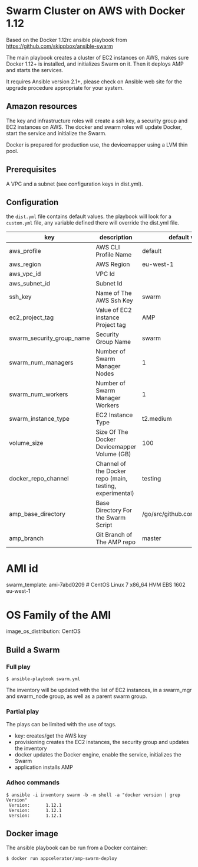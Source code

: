 # Swarm Cluster on AWS with Docker 1.12

Based on the Docker 1.12rc ansible playbook from https://github.com/skippbox/ansible-swarm

The main playbook creates a cluster of EC2 instances on AWS, makes sure Docker 1.12+ is installed, and initializes Swarm on it.
Then it deploys AMP and starts the services.

It requires Ansible version 2.1+, please check on Ansible web site for the upgrade procedure appropriate for your system.

## Amazon resources

The key and infrastructure roles will create a ssh key, a security group and EC2 instances on AWS.
The docker and swarm roles will update Docker, start the service and initialize the Swarm.

Docker is prepared for production use, the devicemapper using a LVM thin pool.

## Prerequisites

A VPC and a subnet (see configuration keys in dist.yml).

## Configuration

the ```dist.yml``` file contains default values.
the playbook will look for a ```custom.yml``` file, any variable defined there will override the dist.yml file.

key | description | default value
--- | ----------- | -------------
aws_profile | AWS CLI Profile Name | default
aws_region | AWS Region | eu-west-1
aws_vpc_id | VPC Id |
aws_subnet_id | Subnet Id |
ssh_key | Name of The AWS Ssh Key  | swarm
ec2_project_tag | Value of EC2 instance Project tag | AMP
swarm_security_group_name | Security Group Name | swarm
swarm_num_managers | Number of Swarm Manager Nodes | 1
swarm_num_workers | Number of Swarm Manager Workers | 1
swarm_instance_type | EC2 Instance Type | t2.medium
volume_size | Size Of The Docker Devicemapper Volume (GB) | 100
docker_repo_channel | Channel of the Docker repo (main, testing, experimental) | testing
amp_base_directory | Base Directory For the Swarm Script | /go/src/github.com/appcelerator
amp_branch | Git Branch of The AMP repo | master

# AMI id
swarm_template: ami-7abd0209 # CentOS Linux 7 x86_64 HVM EBS 1602 eu-west-1
# OS Family of the AMI
image_os_distribution: CentOS


## Build a Swarm

### Full play

```
$ ansible-playbook swarm.yml
```

The inventory will be updated with the list of EC2 instances, in a swarm_mgr and swarm_node group, as well as a parent swarm group.

### Partial play

The plays can be limited with the use of tags.

 - key:           creates/get the AWS key
 - provisioning   creates the EC2 instances, the security group and updates the inventory
 - docker         updates the Docker engine, enable the service, initializes the Swarm
 - application    installs AMP

### Adhoc commands
```
$ ansible -i inventory swarm -b -m shell -a "docker version | grep Version"
 Version:      1.12.1
 Version:      1.12.1
 Version:      1.12.1
```

## Docker image

The ansible playbook can be run from a Docker container:

    $ docker run appcelerator/amp-swarm-deploy
